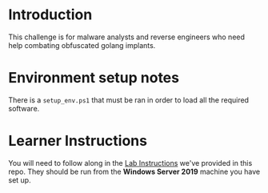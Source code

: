 # Introduction

This challenge is for malware analysts and reverse engineers who need help combating obfuscated golang implants.

# Environment setup notes

There is a `setup_env.ps1` that must be ran in order to load all the required software.

# Learner Instructions

You will need to follow along in the [Lab Instructions](https://github.com/elusivethreat/GODark_Challenge/blob/main/Lab_Instructions.md) we've provided in this repo. They should be run from the **Windows Server 2019** machine you have set up.